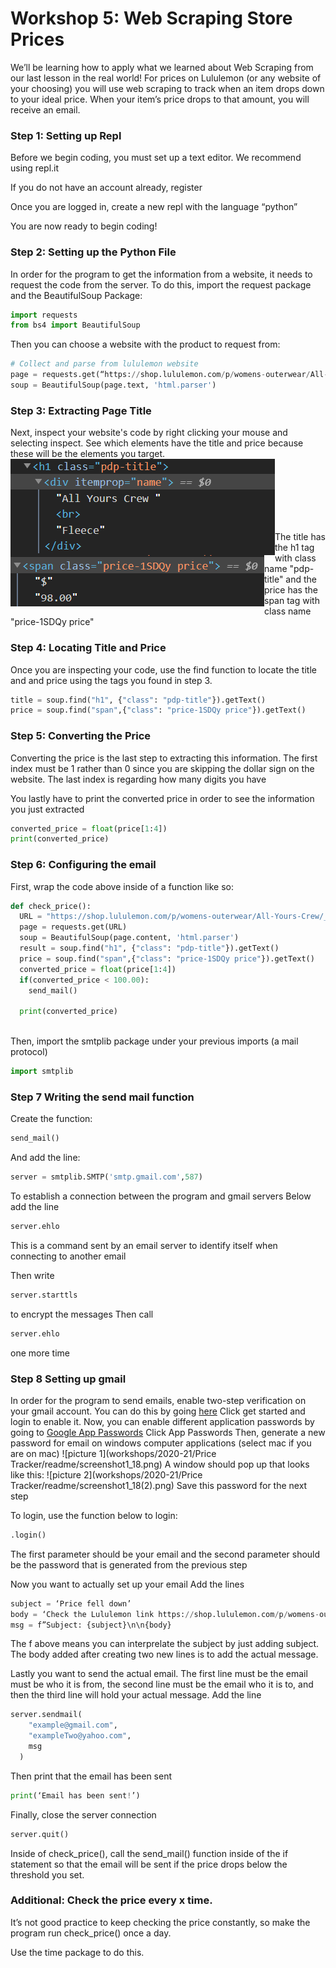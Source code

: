 
# Workshop 5: Web Scraping Store Prices

We’ll be learning how to apply what we learned about Web Scraping from our last lesson in the real world! For prices on Lululemon (or any website of your choosing) you will use web scraping to track when an item drops down to your ideal price.  When your item’s price drops to that amount, you will receive an email. 

### Step 1: Setting up Repl
Before we begin coding, you must set up a text editor. We recommend using repl.it

If you do not have an account already, register 

Once you are logged in, create a new repl with the language “python”

You are now ready to begin coding!


### Step 2: Setting up the Python File
In order for the program to get the information from a website, it needs to request the code from the server. 
To do this, import the request package and the BeautifulSoup Package:
```python
import requests
from bs4 import BeautifulSoup
```
Then you can choose a website with the product to request from:
```python
# Collect and parse from lululemon website
page = requests.get(“https://shop.lululemon.com/p/womens-outerwear/All-Yours-Crew/_/prod9370045?color=46793”) 
soup = BeautifulSoup(page.text, 'html.parser')
```


### Step 3: Extracting Page Title
Next, inspect your website's code by right clicking your mouse and selecting inspect. See which elements have the title and price because these will be the elements you target. 
<br/>
<img align="left" width="423" height="154" src="screenshot1_13(2).png">
<br/><br/><br/>
<img align="left" width="406" height="82" src="screenshot1_13(4).png">
<br/><br/><br/>

The title has the h1 tag with class name "pdp-title" and the price has the span tag with class name "price-1SDQy price"

### Step 4: Locating Title and Price
Once you are inspecting your code, use the find function to locate the title and and price using the tags you found in step 3. 

```python
title = soup.find("h1", {"class": "pdp-title"}).getText()
price = soup.find("span",{"class": "price-1SDQy price"}).getText()
```

### Step 5: Converting the Price
Converting the price is the last step to extracting this information.  The first index must be 1 rather than 0 since you are skipping the dollar sign on the website.  The last index is regarding how many digits you have

You lastly have to print the converted price in order to see the information you just extracted

```python
converted_price = float(price[1:4])
print(converted_price)
```

### Step 6: Configuring the email
First, wrap the code above inside of a function like so:
```python 
def check_price():
  URL = "https://shop.lululemon.com/p/womens-outerwear/All-Yours-Crew/_/prod9370045?color=46793"
  page = requests.get(URL)
  soup = BeautifulSoup(page.content, 'html.parser')
  result = soup.find("h1", {"class": "pdp-title"}).getText()
  price = soup.find("span",{"class": "price-1SDQy price"}).getText()
  converted_price = float(price[1:4])
  if(converted_price < 100.00):
	send_mail()
    
  print(converted_price)
 
```
Then, import the smtplib package under your previous imports (a mail protocol)
```python
import smtplib
```
### Step 7 Writing the send mail function
Create the function: 
 ```python 
send_mail()
``` 
And add the line:
```python 
server = smtplib.SMTP('smtp.gmail.com',587)
```
To establish a connection between the program and gmail servers
Below add the line 
```python 
server.ehlo
```
This is a command sent by an email server to identify itself when connecting to another email

Then write 
```python 
server.starttls
```
 to encrypt the messages
Then call 
```python 
server.ehlo
``` 
one more time

### Step 8 Setting up gmail
In order for the program to send emails, enable two-step verification on your gmail account. You can do this by going [here](https://www.google.com/landing/2step/)
Click get started and login to enable it.
Now, you can enable different application passwords by going to [Google App Passwords](http://myaccount.google.com/apppasswords)
Click App Passwords
Then, generate a new password for email on windows computer applications (select mac if you are on mac)
![picture 1](workshops/2020-21/Price Tracker/readme/screenshot1_18.png)
A window should pop up that looks like this: 
![picture 2](workshops/2020-21/Price Tracker/readme/screenshot1_18(2).png)
Save this password for the next step

To login, use the function below to login: 
```python 
.login()
``` 
The first parameter should be your email and the second parameter should be the password that is generated from the previous step

Now you want to actually set up your email
Add the lines
 ```python 
subject = ‘Price fell down’
body = ‘Check the Lululemon link https://shop.lululemon.com/p/womens-outerwear/All-Yours-Crew/_/prod9370045?color=46793’
msg = f”Subject: {subject}\n\n{body}
```
The f above means you can interprelate the subject by just adding subject.  The body added after creating two new lines is to add the actual message.

Lastly you want to send the actual email.  The first line must be the email must be who it is from, the second line must be the email who it is to, and then the third line will hold your actual message.  Add the line 
```python 
server.sendmail(
	"example@gmail.com",
	"exampleTwo@yahoo.com",
	msg
  )
```
Then print that the email has been sent
```python 
print(‘Email has been sent!’)
```
Finally, close the server connection
```python 
server.quit()
```

Inside of check_price(), call the send_mail() function inside of the if statement so that the email will be sent if the price drops below the threshold you set.

### Additional: Check the price every x time.
It’s not good practice to keep checking the price constantly, so make the program run check_price() once a day.

Use the time package to do this.

